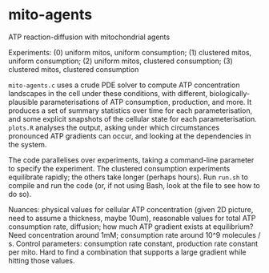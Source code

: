 # mito-agents
ATP reaction-diffusion with mitochondrial agents

Experiments: (0) uniform mitos, uniform consumption; (1) clustered mitos, uniform consumption;
                    (2) uniform mitos, clustered consumption; (3) clustered mitos, clustered consumption

`mito-agents.c` uses a crude PDE solver to compute ATP concentration landscapes in the cell under these conditions, with different, biologically-plausible parameterisations of ATP consumption, production, and more. It produces a set of summary statistics over time for each parameterisation, and some explicit snapshots of the cellular state for each parameterisation. `plots.R` analyses the output, asking under which circumstances pronounced ATP gradients can occur, and looking at the dependencies in the system.

The code parallelises over experiments, taking a command-line parameter to specify the experiment. The clustered consumption experiments equilibrate rapidly; the others take longer (perhaps hours). Run `run.sh` to compile and run the code (or, if not using Bash, look at the file to see how to do so).

Nuances: physical values for cellular ATP concentration (given 2D picture, need to assume a thickness, maybe 10um), reasonable values for total ATP consumption rate, diffusion; how much ATP gradient exists at equilibrium? Need concentration around 1mM; consumption rate around 10^9 molecules / s. Control parameters: consumption rate constant, production rate constant per mito. Hard to find a combination that supports a large gradient while hitting those values.
